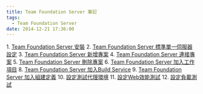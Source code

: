 ```yaml
---
title: Team Foundation Server 筆記
tags:
  - Team Foundation Server
date: 2014-12-21 17:36:00
---
```


1\. [Team Foundation Server 安裝](http://blog.developer.idv.tw/2014/12/team-foundation-server_22.html)
2\. [Team Foundation Server 標準單一伺服器設定](http://blog.developer.idv.tw/2014/12/team-foundation-server_61.html)
3\. [Team Foundation Server 新增專案](http://blog.developer.idv.tw/2014/12/team-foundation-server_31.html)
4\. [Team Foundation Server 連接專案](http://blog.developer.idv.tw/2014/12/team-foundation-server_55.html)
5.&nbsp;[Team Foundation Server 刪除專案](http://blog.developer.idv.tw/2014/12/team-foundation-server_1.html)
6\. [Team Foundation Server 加入工作項目](http://blog.developer.idv.tw/2014/12/team-foundation-server_45.html)
8\. [Team Foundation Server 加入Build Service](http://blog.developer.idv.tw/2014/12/team-foundation-server-build-service.html)
9.&nbsp;[Team Foundation Server 加入組建定義](http://blog.developer.idv.tw/2014/12/team-foundation-server_99.html)
10\. [設定測試代理環境](http://blog.developer.idv.tw/2015/01/blog-post.html)
11\. [設定Web效能測試](http://blog.developer.idv.tw/2015/01/web.html)
12\. [設定負載測試](http://blog.developer.idv.tw/2015/01/blog-post_5.html)